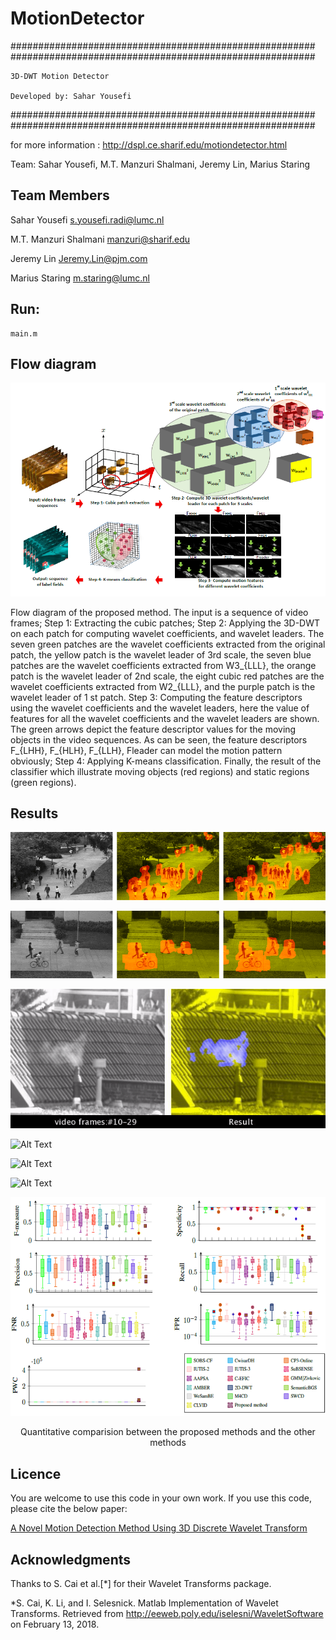 # MotionDetector


#######################################################
#######################################################


    3D-DWT Motion Detector  
    
    Developed by: Sahar Yousefi
 
 
#######################################################
#######################################################

for more information : http://dspl.ce.sharif.edu/motiondetector.html

Team: Sahar Yousefi, M.T. Manzuri Shalmani, Jeremy Lin, Marius Staring


## Team Members

Sahar Yousefi <a href="s.yousefi.radi@lumc.nl">s.yousefi.radi@lumc.nl</a>

M.T. Manzuri Shalmani <a href="manzuri@sharif.edu">manzuri@sharif.edu</a>

Jeremy Lin <a href="Jeremy.Lin@pjm.com">Jeremy.Lin@pjm.com</a>

Marius Staring <a href="m.staring@lumc.nl">m.staring@lumc.nl</a>

## Run:
    main.m
    
## Flow diagram 

![Alt Text](image170.png)

 Flow diagram of the proposed method. The input is a sequence of video frames; Step 1: Extracting the cubic patches; Step 2: Applying the 3D-DWT on each patch for computing wavelet coefficients, and wavelet leaders. The seven green patches are the wavelet coefficients extracted from the original patch, the yellow patch is the wavelet leader of 3rd scale, the seven blue patches are the wavelet coefficients extracted from W3_{LLL}, the orange patch is the wavelet leader of 2nd scale, the eight cubic red patches are the wavelet coefficients extracted from W2_{LLL}, and the purple patch is the wavelet leader of 1 st patch. Step 3: Computing the feature descriptors using the wavelet coefficients and the wavelet leaders, here the value of features for all the wavelet coefficients and the wavelet leaders are shown. The green arrows depict the feature descriptor values for the moving objects in the video sequences. As can be seen, the feature descriptors F_{LHH}, F_{HLH}, F_{LLH}, Fleader can model the motion pattern obviously; Step 4: Applying K-means classification. Finally, the result of the classifier which illustrate moving objects (red regions) and static regions (green regions).

## Results

![Alt Text](image256.gif)

![Alt Text](image255.gif)

![Alt Text](image254.gif)

![Alt Text](image253.gif)

![Alt Text](image252.gif)

![Alt Text](image250.gif)

![Alt Text](image253.png)

<center><p>Quantitative comparision between the proposed methods and the other methods</p></center>

## Licence
You are welcome to use this code in your own work. If you use this code, please cite the below paper:

<a href="https://ieeexplore.ieee.org/abstract/document/8561242/">A Novel Motion Detection Method Using 3D Discrete Wavelet Transform</a>

## Acknowledgments

Thanks to S. Cai et al.[*] for their Wavelet Transforms package. 

*S. Cai, K. Li, and I. Selesnick. Matlab Implementation of Wavelet Transforms. Retrieved from http://eeweb.poly.edu/iselesni/WaveletSoftware on February 13, 2018.



